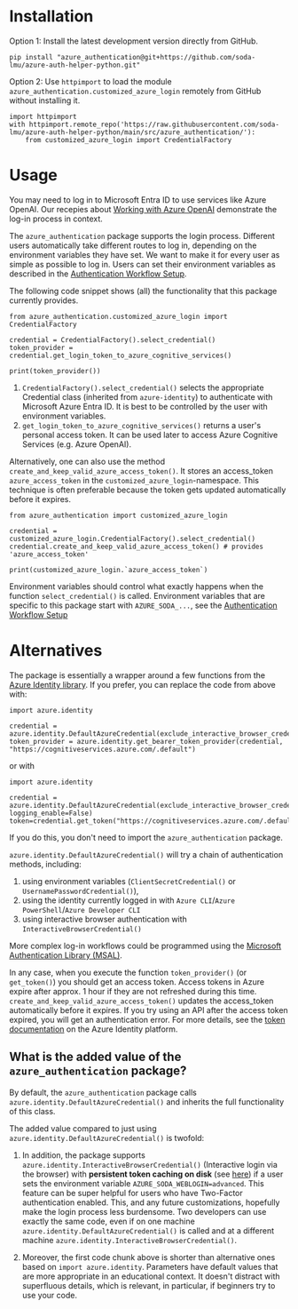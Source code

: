 # Installation

Option 1: Install the latest development version directly from GitHub.
```
pip install "azure_authentication@git+https://github.com/soda-lmu/azure-auth-helper-python.git"
```

Option 2: Use `httpimport` to load the module `azure_authentication.customized_azure_login` remotely 
from GitHub without installing it.
```
import httpimport
with httpimport.remote_repo('https://raw.githubusercontent.com/soda-lmu/azure-auth-helper-python/main/src/azure_authentication/'):
    from customized_azure_login import CredentialFactory
```

# Usage

You may need to log in to Microsoft Entra ID to use services like Azure OpenAI. Our recepies about [Working with Azure OpenAI](../../../lmu-soda-knowledge-sharing-tutorials/tree/main/code-recipies#working-with-azure-openai) 
demonstrate the log-in process in context.

The `azure_authentication` package supports the login process. Different users 
automatically take different routes to log in, depending on the environment variables they have set. We want to make it 
for every user as simple as possible to log in. Users can set their environment variables as described in the
[Authentication Workflow Setup](AuthenticationWorkflowSetup.md).

The following code snippet shows (all) the functionality that this package currently provides.

```
from azure_authentication.customized_azure_login import CredentialFactory

credential = CredentialFactory().select_credential()
token_provider = credential.get_login_token_to_azure_cognitive_services()

print(token_provider())
```

1. `CredentialFactory().select_credential()` selects the appropriate Credential class (inherited from `azure-identity`) to authenticate 
with Microsoft Azure Entra ID. It is best to be controlled by the user with environment variables.
2. `get_login_token_to_azure_cognitive_services()` returns a user's personal access token. It can
be used later to access Azure Cognitive Services (e.g. Azure OpenAI).

Alternatively, one can also use the method `create_and_keep_valid_azure_access_token()`. It stores an access_token `azure_access_token` in the `customized_azure_login`-namespace. This technique is often preferable because the token gets updated automatically before it expires.

```
from azure_authentication import customized_azure_login

credential = customized_azure_login.CredentialFactory().select_credential()
credential.create_and_keep_valid_azure_access_token() # provides 'azure_access_token'

print(customized_azure_login.`azure_access_token`)
```

Environment variables should control what exactly happens when the function `select_credential()` is called.
Environment variables that are specific to this package start with `AZURE_SODA_...`, see the [Authentication Workflow Setup](AuthenticationWorkflowSetup.md)

# Alternatives

The package is essentially a wrapper around a few
functions from the [Azure Identity library](https://github.com/Azure/azure-sdk-for-python/tree/main/sdk/identity/azure-identity). If you prefer, you can replace the code from above with:

```
import azure.identity

credential = azure.identity.DefaultAzureCredential(exclude_interactive_browser_credential=False)
token_provider = azure.identity.get_bearer_token_provider(credential, "https://cognitiveservices.azure.com/.default")
```

or with

```
import azure.identity

credential = azure.identity.DefaultAzureCredential(exclude_interactive_browser_credential=False, logging_enable=False)
token=credential.get_token("https://cognitiveservices.azure.com/.default")
```

If you do this, you don't need to import the `azure_authentication` package.

`azure.identity.DefaultAzureCredential()` 
will try a chain of authentication methods, including:
1. using environment variables (`ClientSecretCredential()` or `UsernamePasswordCredential()`),
2. using the identity currently logged in with `Azure CLI`/`Azure PowerShell`/`Azure Developer CLI`
3. using interactive browser authentication with `InteractiveBrowserCredential()`

More complex log-in workflows could be programmed using the [Microsoft Authentication Library (MSAL)](https://github.com/AzureAD/microsoft-authentication-library-for-python).

In any case, when you execute the function `token_provider()` (or `get_token()`) you should get an access token. 
Access tokens in Azure expire after approx. 1 hour if they are not refreshed during this time. `create_and_keep_valid_azure_access_token()` updates the access_token automatically before it expires.
If you try using an API after the access token expired, you will get an authentication error. For more details, 
see the [token documentation](https://learn.microsoft.com/en-us/entra/identity-platform/security-tokens)
on the Azure Identity platform.

## What is the added value of the `azure_authentication` package?

By default, the `azure_authentication` package calls 
`azure.identity.DefaultAzureCredential()` and inherits the full functionality of this class.

The added value compared to just using `azure.identity.DefaultAzureCredential()` is twofold:

1. In addition, the package supports
`azure.identity.InteractiveBrowserCredential()` (Interactive login via the browser)
with **persistent token caching on disk** (see [here](https://github.com/Azure/azure-sdk-for-python/blob/main/sdk/identity/azure-identity/TOKEN_CACHING.md)) 
if a user sets the environment variable `AZURE_SODA_WEBLOGIN=advanced`. This feature can be super helpful for users who have Two-Factor authentication enabled.
This, and any future customizations, hopefully make the login process less burdensome. Two developers can use exactly
the same code, even if on one machine `azure.identity.DefaultAzureCredential()` is called and at a different machine 
`azure.identity.InteractiveBrowserCredential()`.

3. Moreover, the first code chunk above is shorter than alternative ones based on 
`import azure.identity`. Parameters have default values that are more appropriate in an educational context.
It doesn't distract with superfluous details, which is relevant, in particular, if beginners try to use your code.
